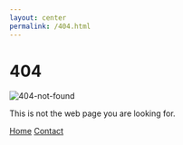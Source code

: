 ```yaml
---
layout: center
permalink: /404.html
---
```


# 404
![404-not-found](https://cdn4.iconfinder.com/data/icons/bold-stroke/512/find_search_zoom_magnifying_glass-128.png)   

This is not the web page you are looking for.

<div class="mt3">
  <a href="{{ site.baseurl }}/" class="button button-blue button-big">Home</a>
  <a href="{{ site.baseurl }}/contact/" class="button button-blue button-big">Contact</a>
</div>
